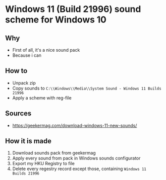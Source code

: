 # Windows 11 (Build 21996) sound scheme for Windows 10

## Why

- First of all, it's a nice sound pack
- Because i can

## How to

- Unpack zip
- Copy sounds to `C:\\Windows\\Media\\System Sound - Windows 11 Builds 21996`
- Apply a scheme with reg-file

## Sources

- https://geekermag.com/download-windows-11-new-sounds/

## How it is made

1. Download sounds pack from geekermag
2. Apply every sound from pack in Windows sounds configurator
3. Export my HKU Registry to file
4. Delete every regestry record except those, containing `Windows 11 Builds 21996`
